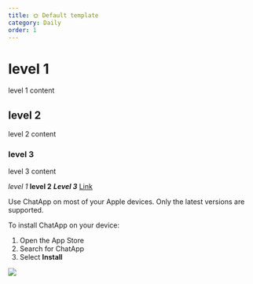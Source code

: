 ```yaml
---
title: 🌞 Default template
category: Daily
order: 1
---
```


# level 1
level 1 content
## level 2
level 2 content
### level 3
level 3 content

*level 1*
**level 2**
***Level 3***
[Link](http://example.com)

Use ChatApp on most of your Apple devices. Only the latest versions are supported.

To install ChatApp on your device:

1. Open the App Store
2. Search for ChatApp
3. Select **Install**

![](//placehold.it/800x600)
